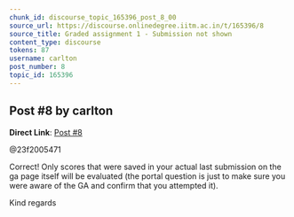 ```yaml
---
chunk_id: discourse_topic_165396_post_8_00
source_url: https://discourse.onlinedegree.iitm.ac.in/t/165396/8
source_title: Graded assignment 1 - Submission not shown
content_type: discourse
tokens: 87
username: carlton
post_number: 8
topic_id: 165396
---
```


## Post #8 by carlton

**Direct Link**: [Post #8](https://discourse.onlinedegree.iitm.ac.in/t/165396/8)

@23f2005471

Correct! Only scores that were saved in your actual last submission on the ga page itself will be evaluated (the portal question is just to make sure you were aware of the GA and confirm that you attempted it).

Kind regards
